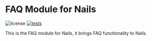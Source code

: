 # FAQ Module for Nails

![license](https://img.shields.io/badge/license-MIT-green.svg)
[![tests](https://github.com/nails/module-faq/actions/workflows/build_and_test.yml/badge.svg)](https://github.com/nails/module-faq/actions)

This is the FAQ module for Nails, it brings FAQ functionality to Nails.
